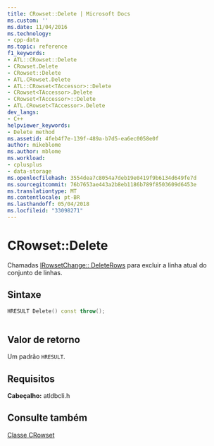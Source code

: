 ```yaml
---
title: CRowset::Delete | Microsoft Docs
ms.custom: ''
ms.date: 11/04/2016
ms.technology:
- cpp-data
ms.topic: reference
f1_keywords:
- ATL::CRowset::Delete
- CRowset.Delete
- CRowset::Delete
- ATL.CRowset.Delete
- ATL::CRowset<TAccessor>::Delete
- CRowset<TAccessor>.Delete
- CRowset<TAccessor>::Delete
- ATL.CRowset<TAccessor>.Delete
dev_langs:
- C++
helpviewer_keywords:
- Delete method
ms.assetid: 4feb4f7e-139f-489a-b7d5-ea6ec0058e0f
author: mikeblome
ms.author: mblome
ms.workload:
- cplusplus
- data-storage
ms.openlocfilehash: 3554dea7c8054a7deb19e0419f9b6134d649fe7d
ms.sourcegitcommit: 76b7653ae443a2b8eb1186b789f8503609d6453e
ms.translationtype: MT
ms.contentlocale: pt-BR
ms.lasthandoff: 05/04/2018
ms.locfileid: "33098271"
---
```

# <a name="crowsetdelete"></a>CRowset::Delete
Chamadas [IRowsetChange:: DeleteRows](https://msdn.microsoft.com/en-us/library/ms724362.aspx) para excluir a linha atual do conjunto de linhas.  
  
## <a name="syntax"></a>Sintaxe  
  
```cpp
HRESULT Delete() const throw();  
  
```  
  
## <a name="return-value"></a>Valor de retorno  
 Um padrão `HRESULT`.  
  
## <a name="requirements"></a>Requisitos  
 **Cabeçalho:** atldbcli.h  
  
## <a name="see-also"></a>Consulte também  
 [Classe CRowset](../../data/oledb/crowset-class.md)